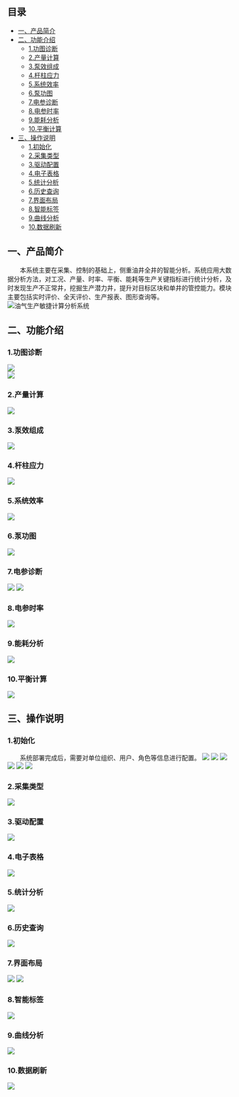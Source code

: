 ## 目录
* [一、产品简介](#一产品简介)
* [二、功能介绍](#二功能介绍)
  * [1.功图诊断](#1功图诊断)
  * [2.产量计算](#2产量计算)
  * [3.泵效组成](#3泵效组成)
  * [4.杆柱应力](#4杆柱应力)
  * [5.系统效率](#5系统效率)
  * [6.泵功图](#6泵功图)
  * [7.电参诊断](#7电参诊断)
  * [8.电参时率](#8电参时率)
  * [9.能耗分析](#9能耗分析)
  * [10.平衡计算](#10平衡计算)
* [三、操作说明](#三操作说明)
  * [1.初始化](#1初始化)
  * [2.采集类型](#2采集类型)
  * [3.驱动配置](#3驱动配置)
  * [4.电子表格](#4电子表格)
  * [5.统计分析](#5统计分析)
  * [6.历史查询](#6历史查询)
  * [7.界面布局](#7界面布局)
  * [8.智能标签](#8智能标签)
  * [9.曲线分析](#9曲线分析)
  * [10.数据刷新](#10数据刷新)

## 一、产品简介
&emsp;&emsp;本系统主要在采集、控制的基础上，侧重油井全井的智能分析。系统应用大数据分析方法，对工况、产量、时率、平衡、能耗等生产关键指标进行统计分析，及时发现生产不正常井，挖掘生产潜力井，提升对目标区块和单井的管控能力。模块主要包括实时评价、全天评价、生产报表、图形查询等。  
![油气生产敏捷计算分析系统](https://github.com/JinneePro/AP/blob/master/01.%E7%94%A8%E6%88%B7%E7%99%BB%E5%BD%95.png?raw=true)
## 二、功能介绍
### 1.功图诊断
![](https://github.com/JinneePro/AP/blob/master/image/01.png?raw=true)  
![](https://github.com/JinneePro/AP/blob/master/image/02.png?raw=true)  
### 2.产量计算
![](https://github.com/JinneePro/AP/blob/master/image/03.png?raw=true)  
### 3.泵效组成  
![](https://github.com/JinneePro/AP/blob/master/image/04.png?raw=true)  
### 4.杆柱应力
![](https://github.com/JinneePro/AP/blob/master/image/05.png?raw=true)
### 5.系统效率  
![](https://github.com/JinneePro/AP/blob/master/image/06.png?raw=true)
### 6.泵功图
![](https://github.com/JinneePro/AP/blob/master/image/07.png?raw=true)
### 7.电参诊断
![](https://github.com/JinneePro/AP/blob/master/image/08.png?raw=true)
![](https://github.com/JinneePro/AP/blob/master/image/09.png?raw=true)
### 8.电参时率
![](https://github.com/JinneePro/AP/blob/master/image/10.png?raw=true)
### 9.能耗分析
![](https://github.com/JinneePro/AP/blob/master/image/11.png?raw=true)
### 10.平衡计算
![](https://github.com/JinneePro/AP/blob/master/image/12.png?raw=true)  
## 三、操作说明
### 1.初始化
&emsp;&emsp;系统部署完成后，需要对单位组织、用户、角色等信息进行配置。
![](https://github.com/JinneePro/AP/blob/master/image/13.png?raw=true)
![](https://github.com/JinneePro/AP/blob/master/image/14.png?raw=true) 
![](https://github.com/JinneePro/AP/blob/master/image/15.png?raw=true) 
![](https://github.com/JinneePro/AP/blob/master/image/16.png?raw=true) 
![](https://github.com/JinneePro/AP/blob/master/image/17.png?raw=true) 
![](https://github.com/JinneePro/AP/blob/master/image/18.png?raw=true)
### 2.采集类型
![](https://github.com/JinneePro/AP/blob/master/image/19.png?raw=true)
### 3.驱动配置
![](https://github.com/JinneePro/AP/blob/master/image/20.png?raw=true) 
### 4.电子表格
![](https://github.com/JinneePro/AP/blob/master/image/21.png?raw=true) 
### 5.统计分析
![](https://github.com/JinneePro/AP/blob/master/image/22.png?raw=true) 
### 6.历史查询
![](https://github.com/JinneePro/AP/blob/master/image/23.png?raw=true) 
### 7.界面布局
![](https://github.com/JinneePro/AP/blob/master/image/24.png?raw=true) 
![](https://github.com/JinneePro/AP/blob/master/image/25.png?raw=true)
### 8.智能标签
![](https://github.com/JinneePro/AP/blob/master/image/26.png?raw=true) 
### 9.曲线分析
![](https://github.com/JinneePro/AP/blob/master/image/27.png?raw=true)
### 10.数据刷新
![](https://github.com/JinneePro/AP/blob/master/image/28.png?raw=true) 
